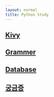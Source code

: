 ```yaml
---
layout: normal
title: Python Study
---
```


## [Kivy](../kivy/kivy_study)

## [Grammer](../common/grammer)

## [Database](../common/database)

## [궁금증](../common/curious)